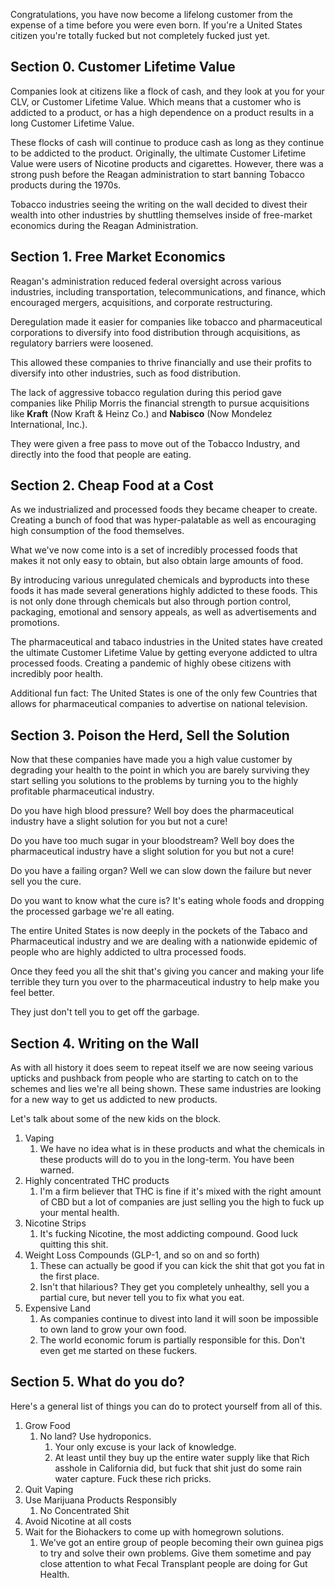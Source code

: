 Congratulations, you have now become a lifelong customer from the expense of a time before you were even born. If you're a United States citizen you're totally fucked but not completely fucked just yet. 

## Section 0. Customer Lifetime Value

Companies look at citizens like a flock of cash, and they look at you for your CLV, or Customer Lifetime Value. Which means that a customer who is addicted to a product, or has a high dependence on a product results in a long Customer Lifetime Value. 

These flocks of cash will continue to produce cash as long as they continue to be addicted to the product. Originally, the ultimate Customer Lifetime Value were users of Nicotine products and cigarettes. However, there was a strong push before the Reagan administration to start banning Tobacco products during the 1970s.

Tobacco industries seeing the writing on the wall decided to divest their wealth into other industries by shuttling themselves inside of free-market economics during the Reagan Administration.

## Section 1. Free Market Economics

Reagan's administration reduced federal oversight across various industries, including transportation, telecommunications, and finance, which encouraged mergers, acquisitions, and corporate restructuring.

Deregulation made it easier for companies like tobacco and pharmaceutical corporations to diversify into food distribution through acquisitions, as regulatory barriers were loosened.

This allowed these companies to thrive financially and use their profits to diversify into other industries, such as food distribution.

The lack of aggressive tobacco regulation during this period gave companies like Philip Morris the financial strength to pursue acquisitions like **Kraft** (Now Kraft & Heinz Co.) and **Nabisco** (Now Mondelez International, Inc.).

They were given a free pass to move out of the Tobacco Industry, and directly into the food that people are eating.

## Section 2. Cheap Food at a Cost

As we industrialized and processed foods they became cheaper to create. Creating a bunch of food that was hyper-palatable as well as encouraging high consumption of the food themselves.

What we've now come into is a set of incredibly processed foods that makes it not only easy to obtain, but also obtain large amounts of food.

By introducing various unregulated chemicals and byproducts into these foods it has made several generations highly addicted to these foods.  This is not only done through chemicals but also through portion control, packaging, emotional and sensory appeals, as well as advertisements and promotions.

The pharmaceutical and tabaco industries in the United states have created the ultimate Customer Lifetime Value by getting everyone addicted to ultra processed foods. Creating a pandemic of highly obese citizens with incredibly poor health.

Additional fun fact: The United States is one of the only few Countries that allows for pharmaceutical companies to advertise on national television.

## Section 3. Poison the Herd, Sell the Solution

Now that these companies have made you a high value customer by degrading your health to the point in which you are barely surviving they start selling you solutions to the problems by turning you to the highly profitable pharmaceutical industry.

Do you have high blood pressure? Well boy does the pharmaceutical industry have a slight solution for you but not a cure!

Do you have too much sugar in your bloodstream? Well boy does the pharmaceutical industry have a slight solution for you but not a cure!

Do you have a failing organ? Well we can slow down the failure but never sell you the cure.

Do you want to know what the cure is? It's eating whole foods and dropping the processed  garbage we're all eating.

The entire United States is now deeply in the pockets of the Tabaco and Pharmaceutical industry and we are dealing with a nationwide epidemic of people who are highly addicted to ultra processed foods.

Once they feed you all the shit that's giving you cancer and making your life terrible they turn you over to the pharmaceutical industry to help make you feel better. 

They just don't tell you to get off the garbage.

## Section 4. Writing on the Wall

As with all history it does seem to repeat itself we are now seeing various upticks and pushback from people who are starting to catch on to the schemes and lies we're all being shown. These same industries are looking for a new way to get us addicted to new products.

Let's talk about some of the new kids on the block.

1. Vaping
	1. We have no idea what is in these products and what the chemicals in these products will do to you in the long-term. You have been warned.
2. Highly concentrated THC products
	1. I'm a firm believer that THC is fine if it's mixed with the right amount of CBD but a lot of companies are just selling you the high to fuck up your mental health.
3. Nicotine Strips
	1. It's fucking Nicotine, the most addicting compound. Good luck quitting this shit.
4. Weight Loss Compounds (GLP-1, and so on and so forth)
	1. These can actually be good if you can kick the shit that got you fat in the first place.
	2. Isn't that hilarious? They get you completely unhealthy, sell you a partial cure, but never tell you to fix what you eat.
5. Expensive Land
	1. As companies continue to divest into land it will soon be impossible to own land to grow your own food. 
	2. The world economic forum is partially responsible for this. Don't even get me started on these fuckers.

## Section 5. What do you do?

Here's a general list of things you can do to protect yourself from all of this.

1. Grow Food
	1. No land? Use hydroponics.
		1. Your only excuse is your lack of knowledge.
		2. At least until they buy up the entire water supply like that Rich asshole in California did, but fuck that shit just do some rain water capture. Fuck these rich pricks.
2. Quit Vaping
3. Use Marijuana Products Responsibly
	1. No Concentrated Shit
4. Avoid Nicotine at all costs
5. Wait for the Biohackers to come up with homegrown solutions.
	1. We've got an entire group of people becoming their own guinea pigs to try and solve their own problems. Give them sometime and pay close attention to what Fecal Transplant people are doing for Gut Health.
